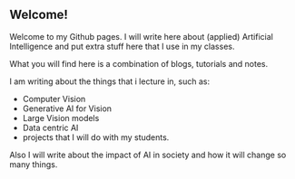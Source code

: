 ## Welcome!

Welcome to my Github pages. I will write here about (applied) Artificial Intelligence and put extra stuff here that I use in my classes. 

What you will find here is a combination of blogs, tutorials and notes. 

I am writing about the things that i lecture in, such as:
- Computer Vision
- Generative AI for Vision
- Large Vision models
- Data centric AI
- projects that I will do with my students.

Also I will write about the impact of AI in society and how it will change so many things.
